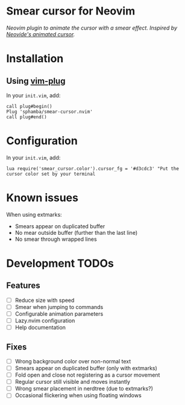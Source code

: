 # Smear cursor for Neovim

_Neovim plugin to animate the cursor with a smear effect. Inspired by [Neovide's animated cursor](https://neovide.dev/features.html#animated-cursor)._


# Installation

## Using [vim-plug](https://github.com/junegunn/vim-plug)

In your `init.vim`, add:

```vim
call plug#begin()
Plug 'sphamba/smear-cursor.nvim'
call plug#end()
```


# Configuration

In your `init.vim`, add:
```vim
lua require('smear_cursor.color').cursor_fg = '#d3cdc3' "Put the cursor color set by your terminal
```


# Known issues

When using extmarks:
- Smears appear on duplicated buffer
- No mear outside buffer (further than the last line)
- No smear through wrapped lines


# Development TODOs

## Features

- [ ] Reduce size with speed
- [ ] Smear when jumping to commands
- [ ] Configurable animation parameters
- [ ] Lazy.nvim configuration
- [ ] Help documentation

## Fixes

- [ ] Wrong background color over non-normal text
- [ ] Smears appear on duplicated buffer (only with extmarks)
- [ ] Fold open and close not registering as a cursor movement
- [ ] Regular cursor still visible and moves instantly
- [ ] Wrong smear placement in nerdtree (due to extmarks?)
- [ ] Occasional flickering when using floating windows
